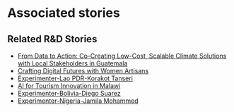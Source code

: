 # Associated stories

<!-- !!DO NOT REMOVE!! start autogenerated hyperlinks -->
## Related R&D Stories
- [From Data to Action: Co-Creating Low-Cost, Scalable Climate Solutions with Local Stakeholders in Guatemala](/stories/?doc=Explorers_GTM)
- [Crafting Digital Futures with Women Artisans](/stories/?doc=Explorers_GHA)
- [Experimenter-Lao PDR-Korakot Tanseri](/stories/?doc=Experimenters_LAO)
- [AI for Tourism Innovation in Malawi](/stories/?doc=Explorers_MWI)
- [Experimenter-Bolivia-Diego Suarez](/stories/?doc=Experimenters_BOL)
- [Experimenter-Nigeria-Jamila Mohammed](/stories/?doc=Experimenters_NGA)
<!-- !!DO NOT REMOVE!! end autogenerated hyperlinks -->